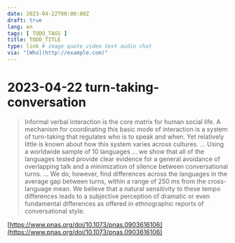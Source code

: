 ```yaml
---
date: 2023-04-22T00:00:00Z
draft: true
lang: en
tags: [ TODO_TAGS ]
title: TODO_TITLE
type: link # image quote video text audio chat
via: "[Who](http://example.com)"
---
```



# 2023-04-22 turn-taking-conversation


> Informal verbal interaction is the core matrix for human social life. A mechanism for coordinating this basic mode of interaction is a system of turn-taking that regulates who is to speak and when. Yet relatively little is known about how this system varies across cultures.
> …
> Using a worldwide sample of 10 languages … we show that all of the languages tested provide clear evidence for a general avoidance of overlapping talk and a minimization of silence between conversational turns.
> …
> We do, however, find differences across the languages in the average gap between turns, within a range of 250 ms from the cross-language mean. We believe that a natural sensitivity to these tempo differences leads to a subjective perception of dramatic or even fundamental differences as offered in ethnographic reports of conversational style.

[https://www.pnas.org/doi/10.1073/pnas.0903616106](https://www.pnas.org/doi/10.1073/pnas.0903616106)

